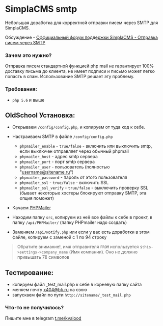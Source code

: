 # SimplaCMS smtp

Небольшая доработка для корректной отправки писем через SMTP для SimplaCMS.

Обсуждение - [Оффициальный форум поддержки SimplaCMS - Отправка писем через SMTP](http://forum.simplacms.ru/topic/13754-%D0%BE%D1%82%D0%BF%D1%80%D0%B0%D0%B2%D0%BA%D0%B0-%D0%BF%D0%B8%D1%81%D0%B5%D0%BC-%D1%87%D0%B5%D1%80%D0%B5%D0%B7-smtp/)

### Зачем это нужно?
Отправка писем стандартной функцией php mail не гарантирует 100% доставку письма до клиента, не имеет подписи и письмо может легко попасть в спам. Использование SMTP решает эту проблему.

### Требования:
* `php 5.6` и выше

## OldSchool Установка:
* Открываем `/config/config.php`, и копируем от туда код к себе. 
* Настраиваем SMTP в файле `/config/config.php`
  * `phpmailer_enable` - `true/false` - включить или выключить smtp, если выключен отправляет через обычный phpmail
  * `phpmailer_host` - адрес smtp сервера
  * `phpmailer_port` - порт smtp сервера
  * `phpmailer_user` - пользователь (полностью "username@sitename.ru")
  * `phpmailer_password` - пароль от этого пользователя
  * `phpmailer_ssl` - `true/false` - включить SSL
  * `phpmailer_ssl_verify` - `true/false` - выключить проверку SSL (бывает некоторые хостеры блокируют отправку SMTP, эта опция поможет)
  
* Качаем [PHPMailer](https://github.com/PHPMailer/PHPMailer)
* Находим папку `src`, копируем из неё все файлы к себе в проект, в папку `/api/PHPMailer/` (папку PHPmailer надо создать)
* Заменяем `/api/Notify.php` или если у вас есть доработки в этом файле, копируем с заменой с 1 по 94 строку

> Обратите внимание!, имя отправителя `FROM` используется `$this->settings->company_name` (Имя компании). Оно не должно привышать 78 символов

## Тестирование:
* копируем файл _test_mail.php к себе в корневую папку сайта
* меняем почту x404@bk.ru на свою
* запускаем файл по пути `http://sitename/_test_mail.php`

### Что-то не получилось?
Пишите мне в telegram [t.me/kvalood](https://t.me/kvalood)

